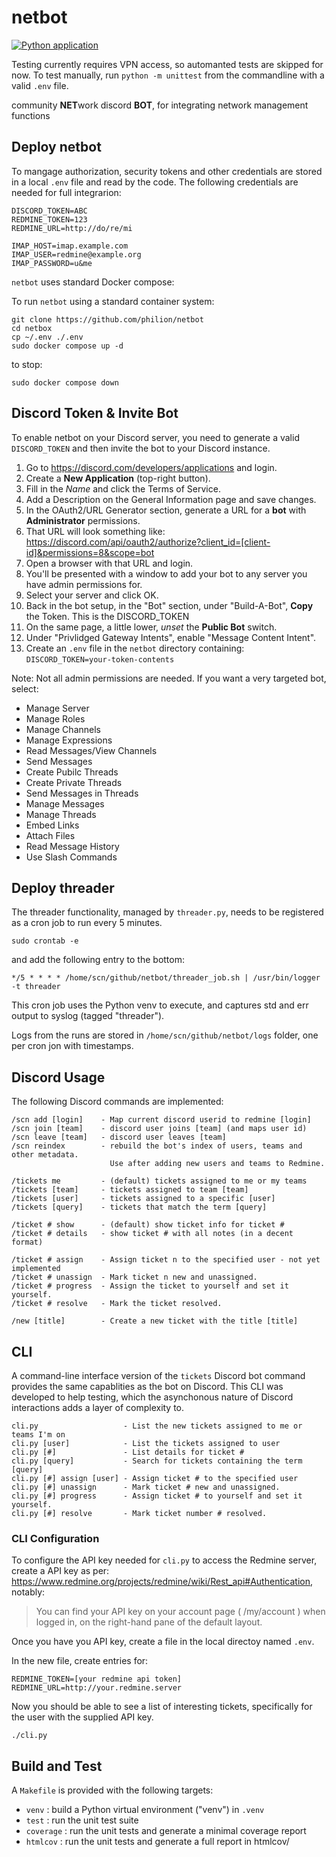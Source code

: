 # netbot

[![Python application](https://github.com/philion/netbot/actions/workflows/python-app.yml/badge.svg?branch=main)](https://github.com/philion/netbot/actions/workflows/python-app.yml)

Testing currently requires VPN access, so automanted tests are skipped for now. To test manually, run `python -m unittest` from the commandline with a valid `.env` file.

community **NET**work discord **BOT**, for integrating network management functions

## Deploy netbot
To mangage authorization, security tokens and other credentials are stored in a local `.env` file and read by the code. The following credentials are needed for full integrarion:
```
DISCORD_TOKEN=ABC
REDMINE_TOKEN=123
REDMINE_URL=http://do/re/mi

IMAP_HOST=imap.example.com
IMAP_USER=redmine@example.org
IMAP_PASSWORD=u&me
```

`netbot` uses standard Docker compose:

To run `netbot` using a standard container system:
```
git clone https://github.com/philion/netbot
cd netbox
cp ~/.env ./.env
sudo docker compose up -d
```

to stop:
```
sudo docker compose down
```


## Discord Token & Invite Bot
To enable netbot on your Discord server, you need to generate a valid `DISCORD_TOKEN` and then invite the bot to your Discord instance.

1. Go to https://discord.com/developers/applications and login.
2. Create a **New Application** (top-right button).
2. Fill in the *Name* and click the Terms of Service.
3. Add a Description on the General Information page and save changes.
4. In the OAuth2/URL Generator section, generate a URL for a **bot** with **Administrator** permissions.
5. That URL will look something like:
    https://discord.com/api/oauth2/authorize?client_id=[client-id]&permissions=8&scope=bot
6. Open a browser with that URL and login.
7. You'll be presented with a window to add your bot to any server you have admin permissions for.
8. Select your server and click OK.
4. Back in the bot setup, in the "Bot" section, under "Build-A-Bot", **Copy** the Token. This is the DISCORD_TOKEN
3. On the same page, a little lower, *unset* the **Public Bot** switch.
4. Under "Privlidged Gateway Intents", enable "Message Content Intent".
5. Create an `.env` file in the `netbot` directory containing: 
     `DISCORD_TOKEN=your-token-contents`

Note: Not all admin permissions are needed. If you want a very targeted bot, select:
* Manage Server
* Manage Roles
* Manage Channels
* Manage Expressions
* Read Messages/View Channels
* Send Messages
* Create Pubilc Threads
* Create Private Threads
* Send Messages in Threads
* Manage Messages
* Manage Threads
* Embed Links
* Attach Files
* Read Message History
* Use Slash Commands

## Deploy threader
The threader functionality, managed by `threader.py`, needs to be registered as a cron job to run every 5 minutes.

```
sudo crontab -e
```

and add the following entry to the bottom:
```
*/5 * * * * /home/scn/github/netbot/threader_job.sh | /usr/bin/logger -t threader
```

This cron job uses the Python venv to execute, and captures std and err output to syslog (tagged "threader").

Logs from the runs are stored in `/home/scn/github/netbot/logs` folder, one per cron jon with timestamps.


## Discord Usage
The following Discord commands are implemented:

```
/scn add [login]    - Map current discord userid to redmine [login]
/scn join [team]    - discord user joins [team] (and maps user id)
/scn leave [team]   - discord user leaves [team] 
/scn reindex        - rebuild the bot's index of users, teams and other metadata. 
                      Use after adding new users and teams to Redmine.

/tickets me         - (default) tickets assigned to me or my teams
/tickets [team]     - tickets assigned to team [team]
/tickets [user]     - tickets assigned to a specific [user]
/tickets [query]    - tickets that match the term [query]

/ticket # show      - (default) show ticket info for ticket #
/ticket # details   - show ticket # with all notes (in a decent format)

/ticket # assign    - Assign ticket n to the specified user - not yet implemented
/ticket # unassign  - Mark ticket n new and unassigned.
/ticket # progress  - Assign the ticket to yourself and set it yourself.
/ticket # resolve   - Mark the ticket resolved.

/new [title]        - Create a new ticket with the title [title]
```

## CLI

A command-line interface version of the `tickets` Discord bot command provides the same capablities as the bot on Discord. This CLI was developed to help testing, which the asynchonous nature of Discord interactions adds a layer of complexity to.

```
cli.py                   - List the new tickets assigned to me or teams I'm on
cli.py [user]            - List the tickets assigned to user
cli.py [#]               - List details for ticket #
cli.py [query]           - Search for tickets containing the term [query]
cli.py [#] assign [user] - Assign ticket # to the specified user
cli.py [#] unassign      - Mark ticket # new and unassigned.
cli.py [#] progress      - Assign ticket # to yourself and set it yourself.
cli.py [#] resolve       - Mark ticket number # resolved.
```

### CLI Configuration

To configure the API key needed for `cli.py` to access the Redmine server, create a API key as per: https://www.redmine.org/projects/redmine/wiki/Rest_api#Authentication, notably:

> You can find your API key on your account page ( /my/account ) when logged in, on the right-hand pane of the default layout.

Once you have you API key, create a file in the local directoy named `.env`.

In the new file, create entries for:

    REDMINE_TOKEN=[your redmine api token]
    REDMINE_URL=http://your.redmine.server

Now you should be able to see a list of interesting tickets, specifically for the user with the supplied API key.

    ./cli.py


## Build and Test

A `Makefile` is provided with the following targets:
- `venv`     : build a Python virtual environment ("venv") in `.venv`
- `test`     : run the unit test suite
- `coverage` : run the unit tests and generate a minimal coverage report
- `htmlcov`  : run the unit tests and generate a full report in htmlcov/

